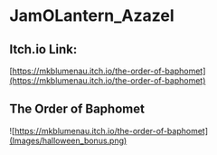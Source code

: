 # JamOLantern_Azazel

## Itch.io Link: 

[https://mkblumenau.itch.io/the-order-of-baphomet](https://mkblumenau.itch.io/the-order-of-baphomet)

## The Order of Baphomet
![https://mkblumenau.itch.io/the-order-of-baphomet](Images/halloween_bonus.png)


